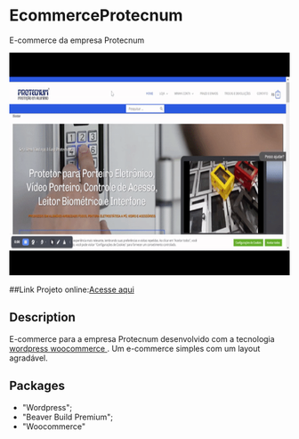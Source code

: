 # EcommerceProtecnum
E-commerce da empresa Protecnum

<p align="center">
  <img width="600" height="400" src="video.gif">
</p>

##Link
 Projeto online:[Acesse aqui](https://www.protecnum.com.br/)


## Description
E-commerce para a empresa Protecnum desenvolvido com a tecnologia [wordpress ](https://br.wordpress.org/) [woocommerce ](https://woocommerce.com/). Um e-commerce simples com um layout agradável.


## Packages
   * "Wordpress";
   * "Beaver Build Premium";
   * "Woocommerce"
